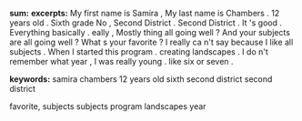 **sum:**
**excerpts:**
My first name is Samira ,
My last name is Chambers .
12 years old .
Sixth grade
No , Second District .
Second District .
It 's good .
Everything basically .
eally , Mostly thing all going well ? And your subjects are all going well ? What s your favorite ?
I really ca n't say because I like all subjects .
When I started this program .
creating landscapes .
I do n't remember what year , I was really young .
like six or seven .

**keywords:**
samira
chambers
12 years old
sixth
second district
second district


favorite, subjects
subjects
program
landscapes
year


